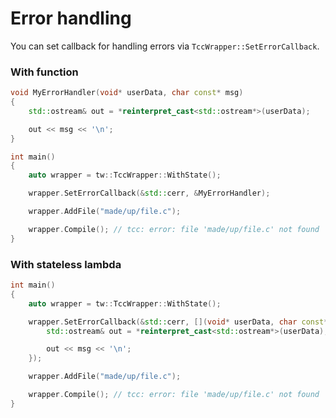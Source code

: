 # Error handling

You can set callback for handling errors via `TccWrapper::SetErrorCallback`.

### With function

```cpp
void MyErrorHandler(void* userData, char const* msg)
{
    std::ostream& out = *reinterpret_cast<std::ostream*>(userData);

    out << msg << '\n';
}

int main()
{
    auto wrapper = tw::TccWrapper::WithState();

    wrapper.SetErrorCallback(&std::cerr, &MyErrorHandler);

    wrapper.AddFile("made/up/file.c");

    wrapper.Compile(); // tcc: error: file 'made/up/file.c' not found
}
```

### With stateless lambda

```cpp
int main()
{
    auto wrapper = tw::TccWrapper::WithState();

    wrapper.SetErrorCallback(&std::cerr, [](void* userData, char const* msg) {
        std::ostream& out = *reinterpret_cast<std::ostream*>(userData);

        out << msg << '\n';
    });

    wrapper.AddFile("made/up/file.c");

    wrapper.Compile(); // tcc: error: file 'made/up/file.c' not found
}
```
